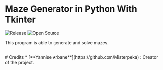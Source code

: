 # Maze Generator in Python With Tkinter
![Release](https://img.shields.io/badge/Release-v1.0-blueviolet)
![Open Source](https://badges.frapsoft.com/os/v2/open-source.svg?v=103)
<br/>

This program is able to generate and solve mazes.

<br/>
# Credits
* [**Yannise Arbane**](https://github.com/Misterpeka) : Creator of the project.
